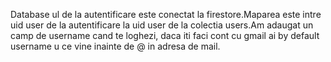 Database ul de la autentificare este conectat la firestore.Maparea este intre uid user de la autentificare la uid user de la colectia users.Am adaugat un camp de username cand te loghezi, daca iti faci cont cu gmail ai by default username u
ce vine inainte de @ in adresa de mail.
